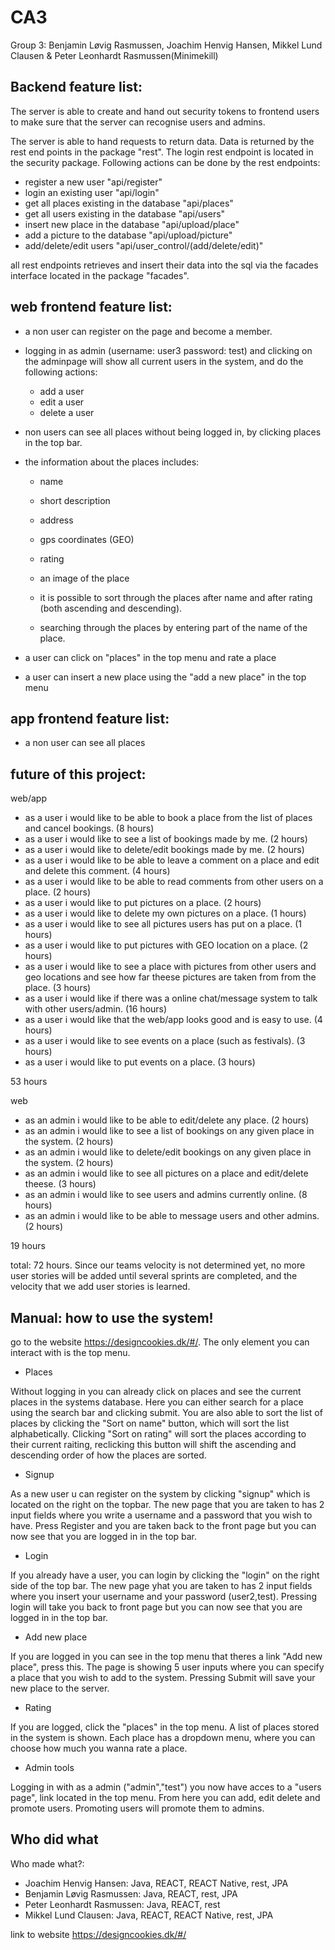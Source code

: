# CA3

Group 3: Benjamin Løvig Rasmussen,
Joachim Henvig Hansen, 
Mikkel Lund Clausen & 
Peter Leonhardt Rasmussen(Minimekill)

## Backend feature list:

The server is able to create and hand out security tokens to frontend users to make sure that the server can recognise
users and admins.

The server is able to hand requests to return data. Data is returned by the rest end points in the package "rest". The login rest endpoint is located in the security package. 
Following actions can be done by the rest endpoints:
- register a new user "api/register"
- login an existing user "api/login"
- get all places existing in the database "api/places"
- get all users existing in the database "api/users"
- insert new place in the database "api/upload/place"
- add a picture to the database "api/upload/picture"
- add/delete/edit users "api/user_control/(add/delete/edit)"

all rest endpoints retrieves and insert their data into the sql via the facades interface located in the package "facades".


## web frontend feature list: 

- a non user can register on the page and become a member.

- logging in as admin (username: user3 password: test) and clicking on the adminpage will show all current users in the system, and do the following actions:
	- add a user
	- edit a user
	- delete a user
- non users can see all places without being logged in, by clicking places in the top bar.

- the information about the places includes:
	
	- name
	- short description
	
	- address
	
	- gps coordinates (GEO)
	
	- rating
	
	- an image of the place

	- it is possible to sort through the places after name and after rating (both ascending and descending). 

	- searching through the places by entering part of the name of the place.

- a user can click on "places" in the top menu and rate a place
- a user can insert a new place using the "add a new place" in the top menu


## app frontend feature list:
- a non user can see all places



## future of this project:

web/app

- as a user i would like to be able to book a place from the list of places and cancel bookings. (8 hours)
- as a user i would like to see a list of bookings made by me. (2 hours)
- as a user i would like to delete/edit bookings made by me. (2 hours)
- as a user i would like to be able to leave a comment on a place and edit and delete this comment. (4 hours)
- as a user i would like to be able to read comments from other users on a place. (2 hours)
- as a user i would like to put pictures on a place. (2 hours)
- as a user i would like to delete my own pictures on a place. (1 hours)
- as a user i would like to see all pictures users has put on a place. (1 hours)
- as a user i would like to put pictures with GEO location on a place. (2 hours)
- as a user i would like to see a place with pictures from other users and geo locations and see how far theese pictures are taken from  from the place. (3 hours)
- as a user i would like if there was a online chat/message system to talk with other users/admin. (16 hours)
- as a user i would like that the web/app looks good and is easy to use. (4 hours)
- as a user i would like to see events on a place (such as festivals). (3 hours)
- as a user i would like to put events on a place. (3 hours)

53 hours

web

- as an admin i would like to be able to edit/delete any place. (2 hours)
- as an admin i would like to see a list of bookings on any given place in the system. (2 hours)
- as an admin i would like to delete/edit bookings on any given place in the system. (2 hours)
- as an admin i would like to see all pictures on a place and edit/delete theese. (3 hours)
- as an admin i would like to see users and admins currently online. (8 hours)
- as an admin i would like to be able to message users and other admins. (2 hours)

19 hours

total: 72 hours.
Since our teams velocity is not determined yet, no more user stories will be added until several sprints are completed, and the velocity that we add user stories is learned.

## Manual: how to use the system!

go to the website https://designcookies.dk/#/. The only element you can interact with is the top menu.
- Places

Without logging in you can already click on places and see the current places in the systems database. Here you can either search for a place using the search bar and clicking submit. You are also able to sort the list of places by clicking the "Sort on name" button, which will sort the list alphabetically. Clicking "Sort on rating" will sort the places according to their current raiting, reclicking this button will shift the ascending and descending order of how the places are sorted.

- Signup

As a new user u can register on the system by clicking "signup" which is located on the right on the topbar. The new page that you are taken to has 2 input fields where you write a username and a password that you wish to have. Press Register and you are taken back to the front page but you can now see that you are logged in in the top bar.

- Login

If you already have a user, you can login by clicking the "login" on the right side of the top bar. The new page yhat you are taken to has 2 input fields where you insert your username and your password (user2,test). Pressing login will take you back to front page but you can now see that you are logged in in the top bar.

- Add new place

If you are logged in you can see in the top menu that theres a link "Add new place", press this.
The page is showing 5 user inputs where you can specify a place that you wish to add to the system. Pressing Submit will save your new place to the server.

- Rating

If you are logged, click the "places" in the top menu. A list of places stored in the system is shown. Each place has a dropdown menu, where you can choose how much you wanna rate a place.

- Admin tools

Logging in with as a admin ("admin","test") you now have acces to a "users page", link located in the top menu. From here you can add, edit delete and promote users. Promoting users will promote them to admins.


## Who did what

Who made what?:

- Joachim Henvig Hansen: Java, REACT, REACT Native, rest, JPA
- Benjamin Løvig Rasmussen: Java, REACT, rest, JPA
- Peter Leonhardt Rasmussen: Java, REACT, rest
- Mikkel Lund Clausen: Java, REACT, REACT Native, rest, JPA


link to website
https://designcookies.dk/#/
